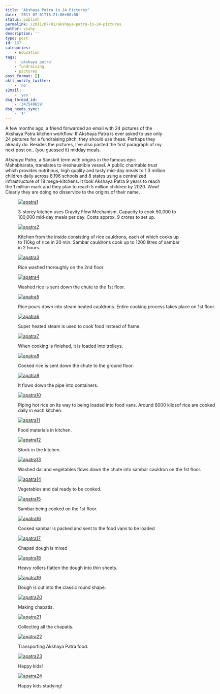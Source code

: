 ```yaml
---
title: "Akshaya Patra in 24 Pictures"
date: '2011-07-01T18:21:06+00:00'
status: publish
permalink: /2011/07/01/akshaya-patra-in-24-pictures
author: vishy
description: ''
type: post
id: 167
categories:
    - Education
tags:
    - 'akshaya patra'
    - fundraising
    - pictures
post_format: []
aktt_notify_twitter:
    - 'no'
s2mail:
    - 'yes'
dsq_thread_id:
    - '347549659'
dsq_needs_sync:
    - '1'
---
```

A few months ago, a friend forwarded an email with 24 pictures of the Akshaya Patra kitchen workflow. If Akshaya Patra is ever asked to use only 24 pictures for a fundraising pitch, they should use these. Perhaps they already do. Besides the pictures, I’ve also pasted the first paragraph of my next post on.. (you guessed it) midday meals.

*Akshaya Patra*, a Sanskrit term with origins in the famous epic Mahabharata, translates to inexhaustible vessel. A public charitable trust which provides nutritious, high quality and tasty mid-day meals to 1.3 million children daily across 8,196 schools and 8 states using a centralized infrastructure of 18 mega-kitchens. It took Akshaya Patra 9 years to reach the 1 million mark and they plan to reach 5 million children by 2020. Wow! Clearly they are doing no disservice to the origins of their name.

<figure aria-describedby="caption-attachment-143" class="wp-caption aligncenter" id="attachment_143" style="width: 518px">

[![](../../../../uploads/2011/07/apatra1.png "apatra1")](../../../../uploads/2011/07/apatra1.png)<figcaption class="wp-caption-text" id="caption-attachment-143">3-storey kitchen uses Gravity Flow Mechanism. Capacity to cook 50,000 to 100,000 mid-day meals per day. Costs approx. 9 crores to set up.</figcaption></figure>

<figure aria-describedby="caption-attachment-144" class="wp-caption aligncenter" id="attachment_144" style="width: 521px">

[![](../../../../uploads/2011/07/apatra2.png "apatra2")](../../../../uploads/2011/07/apatra2.png)<figcaption class="wp-caption-text" id="caption-attachment-144">Kitchen from the inside consisting of rice cauldrons, each of which cooks up to 110kg of rice in 20 min. Sambar cauldrons cook up to 1200 litres of sambar in 2 hours.</figcaption></figure>

<figure aria-describedby="caption-attachment-145" class="wp-caption aligncenter" id="attachment_145" style="width: 518px">

[![](../../../../uploads/2011/07/apatra3.png "apatra3")](../../../../uploads/2011/07/apatra3.png)<figcaption class="wp-caption-text" id="caption-attachment-145">Rice washed thoroughly on the 2nd floor.</figcaption></figure>

<figure aria-describedby="caption-attachment-146" class="wp-caption aligncenter" id="attachment_146" style="width: 572px">

[![](../../../../uploads/2011/07/apatra4.png "apatra4")](../../../../uploads/2011/07/apatra4.png)<figcaption class="wp-caption-text" id="caption-attachment-146">Washed rice is sent down the chute to the 1st floor.</figcaption></figure>

<figure aria-describedby="caption-attachment-147" class="wp-caption aligncenter" id="attachment_147" style="width: 641px">

[![](../../../../uploads/2011/07/apatra5.png "apatra5")](../../../../uploads/2011/07/apatra5.png)<figcaption class="wp-caption-text" id="caption-attachment-147">Rice pours down into steam heated cauldrons. Entire cooking process takes place on 1st floor.</figcaption></figure>

<figure aria-describedby="caption-attachment-148" class="wp-caption aligncenter" id="attachment_148" style="width: 639px">

[![](../../../../uploads/2011/07/apatra6.png "apatra6")](../../../../uploads/2011/07/apatra6.png)<figcaption class="wp-caption-text" id="caption-attachment-148">Super heated steam is used to cook food instead of flame.</figcaption></figure>

<figure aria-describedby="caption-attachment-149" class="wp-caption aligncenter" id="attachment_149" style="width: 639px">

[![](../../../../uploads/2011/07/apatra7.png "apatra7")](../../../../uploads/2011/07/apatra7.png)<figcaption class="wp-caption-text" id="caption-attachment-149">When cooking is finished, it is loaded into trolleys.</figcaption></figure>

<figure aria-describedby="caption-attachment-150" class="wp-caption aligncenter" id="attachment_150" style="width: 638px">

[![](../../../../uploads/2011/07/apatra8.png "apatra8")](../../../../uploads/2011/07/apatra8.png)<figcaption class="wp-caption-text" id="caption-attachment-150">Cooked rice is sent down the chute to the ground floor.</figcaption></figure>

<figure aria-describedby="caption-attachment-151" class="wp-caption aligncenter" id="attachment_151" style="width: 639px">

[![](../../../../uploads/2011/07/apatra9.png "apatra9")](../../../../uploads/2011/07/apatra9.png)<figcaption class="wp-caption-text" id="caption-attachment-151">It flows down the pipe into containers.</figcaption></figure>

<figure aria-describedby="caption-attachment-152" class="wp-caption aligncenter" id="attachment_152" style="width: 646px">

[![](../../../../uploads/2011/07/apatra10.png "apatra10")](../../../../uploads/2011/07/apatra10.png)<figcaption class="wp-caption-text" id="caption-attachment-152">Piping hot rice on its way to being loaded into food vans. Around 6000 kilosof rice are cooked daily in each kitchen.</figcaption></figure>

<figure aria-describedby="caption-attachment-153" class="wp-caption aligncenter" id="attachment_153" style="width: 643px">

[![](../../../../uploads/2011/07/apatra11.png "apatra11")](../../../../uploads/2011/07/apatra11.png)<figcaption class="wp-caption-text" id="caption-attachment-153">Food materials in kitchen.</figcaption></figure>

<figure aria-describedby="caption-attachment-154" class="wp-caption aligncenter" id="attachment_154" style="width: 639px">

[![](../../../../uploads/2011/07/apatra12.png "apatra12")](../../../../uploads/2011/07/apatra12.png)<figcaption class="wp-caption-text" id="caption-attachment-154">Stock in the kitchen.</figcaption></figure>

<figure aria-describedby="caption-attachment-155" class="wp-caption aligncenter" id="attachment_155" style="width: 644px">

[![](../../../../uploads/2011/07/apatra13.png "apatra13")](../../../../uploads/2011/07/apatra13.png)<figcaption class="wp-caption-text" id="caption-attachment-155">Washed dal and vegetables flows down the chute into sambar cauldron on the 1st floor.</figcaption></figure>

<figure aria-describedby="caption-attachment-156" class="wp-caption aligncenter" id="attachment_156" style="width: 640px">

[![](../../../../uploads/2011/07/apatra14.png "apatra14")](../../../../uploads/2011/07/apatra14.png)<figcaption class="wp-caption-text" id="caption-attachment-156">Vegetables and dal ready to be cooked.</figcaption></figure>

<figure aria-describedby="caption-attachment-157" class="wp-caption aligncenter" id="attachment_157" style="width: 641px">

[![](../../../../uploads/2011/07/apatra15.png "apatra15")](../../../../uploads/2011/07/apatra15.png)<figcaption class="wp-caption-text" id="caption-attachment-157">Sambar being cooked on the 1st floor.</figcaption></figure>

<figure aria-describedby="caption-attachment-158" class="wp-caption aligncenter" id="attachment_158" style="width: 642px">

[![](../../../../uploads/2011/07/apatra16.png "apatra16")](../../../../uploads/2011/07/apatra16.png)<figcaption class="wp-caption-text" id="caption-attachment-158">Cooked sambar is packed and sent to the food vans to be loaded</figcaption></figure>

<figure aria-describedby="caption-attachment-159" class="wp-caption aligncenter" id="attachment_159" style="width: 642px">

[![](../../../../uploads/2011/07/apatra17.png "apatra17")](../../../../uploads/2011/07/apatra17.png)<figcaption class="wp-caption-text" id="caption-attachment-159">Chapati dough is mixed</figcaption></figure>

<figure aria-describedby="caption-attachment-160" class="wp-caption aligncenter" id="attachment_160" style="width: 640px">

[![](../../../../uploads/2011/07/apatra18.png "apatra18")](../../../../uploads/2011/07/apatra18.png)<figcaption class="wp-caption-text" id="caption-attachment-160">Heavy rollers flatten the dough into thin sheets.</figcaption></figure>

<figure aria-describedby="caption-attachment-161" class="wp-caption aligncenter" id="attachment_161" style="width: 643px">

[![](../../../../uploads/2011/07/apatra19.png "apatra19")](../../../../uploads/2011/07/apatra19.png)<figcaption class="wp-caption-text" id="caption-attachment-161">Dough is cut into the classic round shape.</figcaption></figure>

<figure aria-describedby="caption-attachment-162" class="wp-caption aligncenter" id="attachment_162" style="width: 642px">

[![](../../../../uploads/2011/07/apatra20.png "apatra20")](../../../../uploads/2011/07/apatra20.png)<figcaption class="wp-caption-text" id="caption-attachment-162">Making chapatis.</figcaption></figure>

<figure aria-describedby="caption-attachment-163" class="wp-caption aligncenter" id="attachment_163" style="width: 642px">

[![](../../../../uploads/2011/07/apatra21.png "apatra21")](../../../../uploads/2011/07/apatra21.png)<figcaption class="wp-caption-text" id="caption-attachment-163">Collecting all the chapatis.</figcaption></figure>

<figure aria-describedby="caption-attachment-164" class="wp-caption aligncenter" id="attachment_164" style="width: 639px">

[![](../../../../uploads/2011/07/apatra22.png "apatra22")](../../../../uploads/2011/07/apatra22.png)<figcaption class="wp-caption-text" id="caption-attachment-164">Transporting Akshaya Patra food.</figcaption></figure>

<figure aria-describedby="caption-attachment-165" class="wp-caption aligncenter" id="attachment_165" style="width: 643px">

[![](../../../../uploads/2011/07/apatra23.png "apatra23")](../../../../uploads/2011/07/apatra23.png)<figcaption class="wp-caption-text" id="caption-attachment-165">Happy kids!</figcaption></figure>

<figure aria-describedby="caption-attachment-166" class="wp-caption aligncenter" id="attachment_166" style="width: 639px">

[![](../../../../uploads/2011/07/apatra24.png "apatra24")](../../../../uploads/2011/07/apatra24.png)<figcaption class="wp-caption-text" id="caption-attachment-166">Happy kids studying!</figcaption></figure>